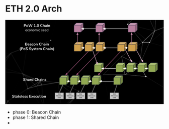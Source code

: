 # ETH 2.0 Arch

![](/img/posts/eth-2.0-arch.png)

- phase 0: Beacon Chain
- phase 1: Shared Chain
- 